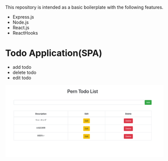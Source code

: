 This repository is intended as a basic boilerplate with the following features.

- Express.js
- Node.js
- React.js
- ReactHooks

# Todo Application(SPA)
- add todo
- delete todo
- edit todo

![](images/React_APP.png)
